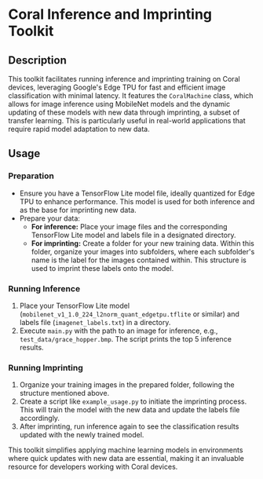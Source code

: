 # Coral Inference and Imprinting Toolkit

## Description

This toolkit facilitates running inference and imprinting training on Coral devices, leveraging Google's Edge TPU for fast and efficient image classification with minimal latency. It features the `CoralMachine` class, which allows for image inference using MobileNet models and the dynamic updating of these models with new data through imprinting, a subset of transfer learning. This is particularly useful in real-world applications that require rapid model adaptation to new data.

## Usage

### Preparation

- Ensure you have a TensorFlow Lite model file, ideally quantized for Edge TPU to enhance performance. This model is used for both inference and as the base for imprinting new data.
- Prepare your data:
  - **For inference:** Place your image files and the corresponding TensorFlow Lite model and labels file in a designated directory.
  - **For imprinting:** Create a folder for your new training data. Within this folder, organize your images into subfolders, where each subfolder's name is the label for the images contained within. This structure is used to imprint these labels onto the model.

### Running Inference

1. Place your TensorFlow Lite model (`mobilenet_v1_1.0_224_l2norm_quant_edgetpu.tflite` or similar) and labels file (`imagenet_labels.txt`) in a directory.
2. Execute `main.py` with the path to an image for inference, e.g., `test_data/grace_hopper.bmp`. The script prints the top 5 inference results.

### Running Imprinting

1. Organize your training images in the prepared folder, following the structure mentioned above.
2. Create a script like `example_usage.py` to initiate the imprinting process. This will train the model with the new data and update the labels file accordingly.
3. After imprinting, run inference again to see the classification results updated with the newly trained model.

This toolkit simplifies applying machine learning models in environments where quick updates with new data are essential, making it an invaluable resource for developers working with Coral devices.
